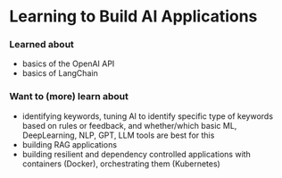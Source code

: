 # Learning to Build AI Applications

### Learned about
- basics of the OpenAI API
- basics of LangChain

### Want to (more) learn about
- identifying keywords, tuning AI to identify specific type of keywords based on rules or feedback, and whether/which basic ML, DeepLearning, NLP, GPT, LLM tools are best for this
- building RAG applications
- building resilient and dependency controlled applications with containers (Docker), orchestrating them (Kubernetes)